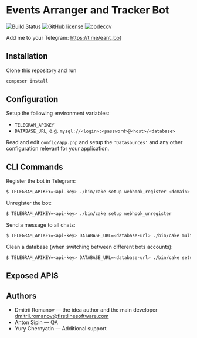 # Events Arranger and Tracker Bot

[![Build Status](https://img.shields.io/travis/dmromanov/telegram-eant-bot/master.svg?style=flat-square)](https://travis-ci.org/dmromanov/telegram-eant-bot)
[![GitHub license](https://img.shields.io/github/license/dmromanov/telegram-eant-bot.svg)](https://github.com/dmromanov/telegram-eant-bot/blob/master/LICENSE)
[![codecov](https://codecov.io/gh/dmromanov/telegram-eant-bot/branch/master/graph/badge.svg)](https://codecov.io/gh/dmromanov/telegram-eant-bot)

Add me to your Telegram: https://t.me/eant_bot

## Installation

Clone this repository and run 
```bash
composer install
```

## Configuration

Setup the following environment variables:

* `TELEGRAM_APIKEY`
* `DATABASE_URL`, e.g. `mysql://<login>:<password>@<host>/<database>`

Read and edit `config/app.php` and setup the `'Datasources'` and any other
configuration relevant for your application.


## CLI Commands

Register the bot in Telegram:
```bash
$ TELEGRAM_APIKEY=<api-key> ./bin/cake setup webhook_register <domain> <ssl-certificate> <max-requests>
```

Unregister the bot:
```bash
$ TELEGRAM_APIKEY=<api-key> ./bin/cake setup webhook_unregister
```

Send a message to all chats:
```bash
$ TELEGRAM_APIKEY=<api-key> DATABASE_URL=<database-url> ./bin/cake multicast_message "<message>"
```

Clean a database (when switching between different bots accounts):
```bash
$ TELEGRAM_APIKEY=<api-key> DATABASE_URL=<database-url> ./bin/cake setup clean_db
```

## Exposed APIS



## Authors

* Dmitrii Romanov — the idea author and the main developer dmitrii.romanov@firstlinesoftware.com 
* Anton Sipin — QA
* Yury Chernyatin — Additional support
